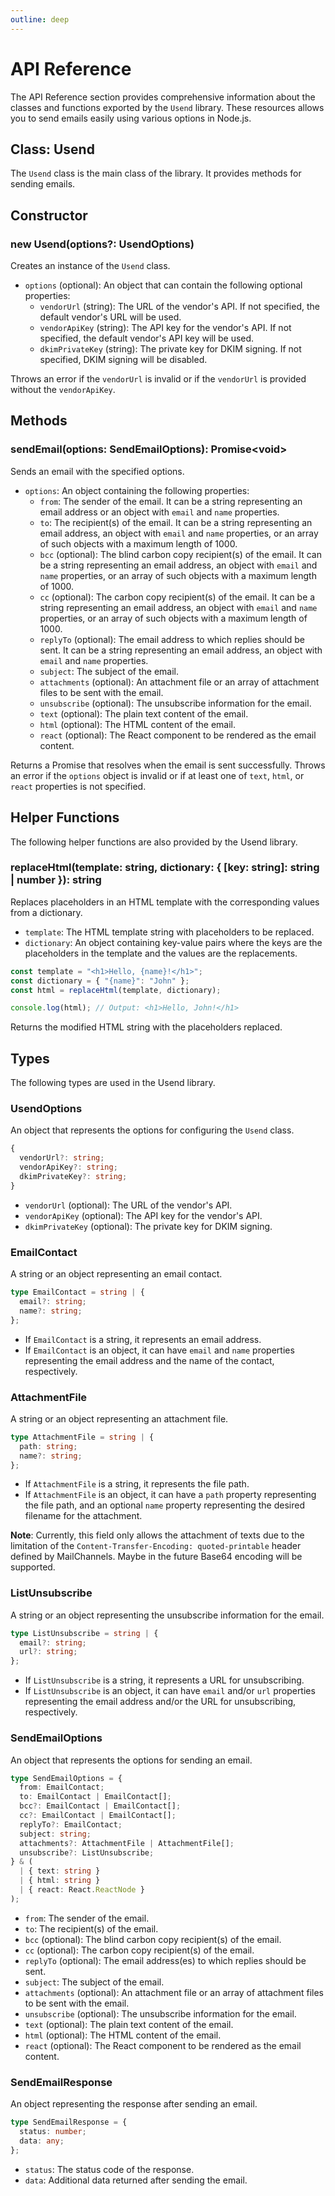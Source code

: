```yaml
---
outline: deep
---
```


# API Reference

The API Reference section provides comprehensive information about the classes and functions exported by the `Usend` library. These resources allows you to send emails easily using various options in Node.js.

## Class: Usend

The `Usend` class is the main class of the library. It provides methods for sending emails.

## Constructor

### new Usend(options?: UsendOptions)

Creates an instance of the `Usend` class.

- `options` (optional): An object that can contain the following optional properties:
  - `vendorUrl` (string): The URL of the vendor's API. If not specified, the default vendor's URL will be used.
  - `vendorApiKey` (string): The API key for the vendor's API. If not specified, the default vendor's API key will be used.
  - `dkimPrivateKey` (string): The private key for DKIM signing. If not specified, DKIM signing will be disabled.

Throws an error if the `vendorUrl` is invalid or if the `vendorUrl` is provided without the `vendorApiKey`.

## Methods

### sendEmail(options: SendEmailOptions): Promise<void\>

Sends an email with the specified options.

- `options`: An object containing the following properties:
  - `from`: The sender of the email. It can be a string representing an email address or an object with `email` and `name` properties.
  - `to`: The recipient(s) of the email. It can be a string representing an email address, an object with `email` and `name` properties, or an array of such objects with a maximum length of 1000.
  - `bcc` (optional): The blind carbon copy recipient(s) of the email. It can be a string representing an email address, an object with `email` and `name` properties, or an array of such objects with a maximum length of 1000.
  - `cc` (optional): The carbon copy recipient(s) of the email. It can be a string representing an email address, an object with `email` and `name` properties, or an array of such objects with a maximum length of 1000.
  - `replyTo` (optional): The email address to which replies should be sent. It can be a string representing an email address, an object with `email` and `name` properties.
  - `subject`: The subject of the email.
  - `attachments` (optional): An attachment file or an array of attachment files to be sent with the email.
  - `unsubscribe` (optional): The unsubscribe information for the email.
  - `text` (optional): The plain text content of the email.
  - `html` (optional): The HTML content of the email.
  - `react` (optional): The React component to be rendered as the email content.

Returns a Promise that resolves when the email is sent successfully. Throws an error if the `options` object is invalid or if at least one of `text`, `html`, or `react` properties is not specified.

## Helper Functions

The following helper functions are also provided by the Usend library.

### replaceHtml(template: string, dictionary: { [key: string]: string | number }): string

Replaces placeholders in an HTML template with the corresponding values from a dictionary.

- `template`: The HTML template string with placeholders to be replaced.
- `dictionary`: An object containing key-value pairs where the keys are the placeholders in the template and the values are the replacements.

```ts
const template = "<h1>Hello, {name}!</h1>";
const dictionary = { "{name}": "John" };
const html = replaceHtml(template, dictionary);

console.log(html); // Output: <h1>Hello, John!</h1>
```

Returns the modified HTML string with the placeholders replaced.

## Types

The following types are used in the Usend library.

### UsendOptions

An object that represents the options for configuring the `Usend` class.

```ts
{
  vendorUrl?: string;
  vendorApiKey?: string;
  dkimPrivateKey?: string;
}
```

- `vendorUrl` (optional): The URL of the vendor's API.
- `vendorApiKey` (optional): The API key for the vendor's API.
- `dkimPrivateKey` (optional): The private key for DKIM signing.

### EmailContact

A string or an object representing an email contact.

```ts
type EmailContact = string | {
  email?: string;
  name?: string;
};
```

- If `EmailContact` is a string, it represents an email address.
- If `EmailContact` is an object, it can have `email` and `name` properties representing the email address and the name of the contact, respectively.

### AttachmentFile

A string or an object representing an attachment file.

```ts
type AttachmentFile = string | {
  path: string;
  name?: string;
};
```

- If `AttachmentFile` is a string, it represents the file path.
- If `AttachmentFile` is an object, it can have a `path` property representing the file path, and an optional `name` property representing the desired filename for the attachment.

**Note**: Currently, this field only allows the attachment of texts due to the limitation of the `Content-Transfer-Encoding: quoted-printable` header defined by MailChannels. Maybe in the future Base64 encoding will be supported.

### ListUnsubscribe

A string or an object representing the unsubscribe information for the email.

```ts
type ListUnsubscribe = string | {
  email?: string;
  url?: string;
};
```

- If `ListUnsubscribe` is a string, it represents a URL for unsubscribing.
- If `ListUnsubscribe` is an object, it can have `email` and/or `url` properties representing the email address and/or the URL for unsubscribing, respectively.

### SendEmailOptions

An object that represents the options for sending an email.

```ts
type SendEmailOptions = {
  from: EmailContact;
  to: EmailContact | EmailContact[];
  bcc?: EmailContact | EmailContact[];
  cc?: EmailContact | EmailContact[];
  replyTo?: EmailContact;
  subject: string;
  attachments?: AttachmentFile | AttachmentFile[];
  unsubscribe?: ListUnsubscribe;
} & (
  | { text: string }
  | { html: string }
  | { react: React.ReactNode }
);
```

- `from`: The sender of the email.
- `to`: The recipient(s) of the email.
- `bcc` (optional): The blind carbon copy recipient(s) of the email.
- `cc` (optional): The carbon copy recipient(s) of the email.
- `replyTo` (optional): The email address(es) to which replies should be sent.
- `subject`: The subject of the email.
- `attachments` (optional): An attachment file or an array of attachment files to be sent with the email.
- `unsubscribe` (optional): The unsubscribe information for the email.
- `text` (optional): The plain text content of the email.
- `html` (optional): The HTML content of the email.
- `react` (optional): The React component to be rendered as the email content.

### SendEmailResponse

An object representing the response after sending an email.

```ts
type SendEmailResponse = {
  status: number;
  data: any;
};
```

- `status`: The status code of the response.
- `data`: Additional data returned after sending the email.
